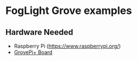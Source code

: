 # FogLight Grove examples

## Hardware Needed
- Raspberry Pi (https://www.raspberrypi.org/)
- [GrovePi+ Board](https://www.dexterindustries.com/shop/grovepi-board/)
